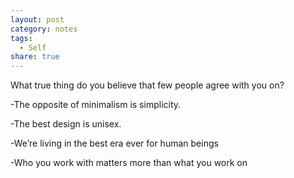 ```yaml
---
layout: post
category: notes
tags:
  - Self
share: true
---
```

What true thing do you believe that few people agree with you on?

-The opposite of minimalism is simplicity.

-The best design is unisex.

-We’re living in the best era ever for human beings

-Who you work with matters more than what you work on